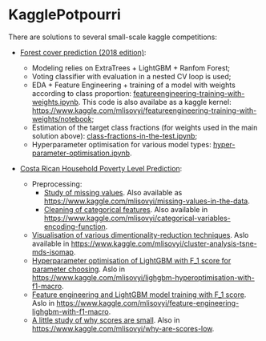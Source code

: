 # KagglePotpourri

There are solutions to several small-scale kaggle competitions:
   * [Forest cover prediction (2018 edition)](https://www.kaggle.com/c/forest-cover-type-kernels-only):
      * Modeling relies on ExtraTrees + LightGBM + Ranfom Forest;
      * Voting classifier with evaluation in a nested CV loop is used;
      * EDA + Feature Engineering + training of a model with weights according to class proportion: [featureengineering-training-with-weights.ipynb](ForrestCoverType2018/featureengineering-training-with-weights.ipynb). This code is also availabe as a kaggle kernel: https://www.kaggle.com/mlisovyi/featureengineering-training-with-weights/notebook;
      * Estimation of the target class fractions (for weights used in the main solution above): [class-fractions-in-the-test.ipynb](ForrestCoverType2018/class-fractions-in-the-test.ipynb);
      * Hyperparameter optimisation for various model types: [hyper-parameter-optimisation.ipynb](ForrestCoverType2018/hyper-parameter-optimisation.ipynb).
      
   * [Costa Rican Household Poverty Level Prediction](https://www.kaggle.com/c/costa-rican-household-poverty-prediction/overview):
      * Preprocessing:
         * [Study of missing values](CostaRicanPovertyLevel/missing-values-in-the-data.ipynb). Also available as https://www.kaggle.com/mlisovyi/missing-values-in-the-data.
         * [Cleaning of categorical features](CostaRicanPovertyLevel/cluster-analysis-tsne-mds-isomap.ipynb). Also available in https://www.kaggle.com/mlisovyi/categorical-variables-encoding-function.
      * [Visualisation of various dimentionality-reduction techniques](CostaRicanPovertyLevel/cluster-analysis-tsne-mds-isomap.ipynb). Aslo available in https://www.kaggle.com/mlisovyi/cluster-analysis-tsne-mds-isomap.
      * [Hyperparameter optimisation of LightGBM with F_1 score for parameter choosing](CostaRicanPovertyLevel/lighgbm-hyperoptimisation-with-f1-macro.ipynb). Aslo in https://www.kaggle.com/mlisovyi/lighgbm-hyperoptimisation-with-f1-macro.
      * [Feature engineering and LightGBM model training with F_1 score](CostaRicanPovertyLevel/feature-engineering-lighgbm-with-f1-macro.ipynb). Aslo in https://www.kaggle.com/mlisovyi/feature-engineering-lighgbm-with-f1-macro.
      * [A little study of why scores are small](CostaRicanPovertyLevel/why-are-scores-low.ipynb). Also in https://www.kaggle.com/mlisovyi/why-are-scores-low.
